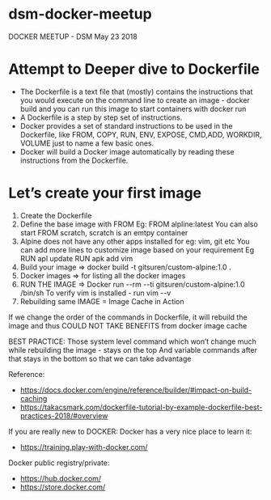 # dsm-docker-meetup

DOCKER MEETUP - DSM May 23 2018

Attempt to Deeper dive to Dockerfile
=====================================

* The Dockerfile is a text file that (mostly) contains the instructions that you would execute on the command line to create an image - docker build and you can run this image to start containers with docker run
* A Dockerfile is a step by step set of instructions.
* Docker provides a set of standard instructions to be used in the Dockerfile, like FROM, COPY, RUN, ENV, EXPOSE, CMD,ADD, WORKDIR, VOLUME just to name a few basic ones.
* Docker will build a Docker image automatically by reading these instructions from the Dockerfile.


Let’s create your first image
=============================

1. Create the Dockerfile
2. Define the base image with FROM
  Eg: FROM alpline:latest
  You can also start FROM scratch, scratch is an emtpy container
3. Alpine does not have any other apps installed for eg: vim, git etc
   You can add more lines to customize image based on your requirement
  Eg RUN apl update RUN apk add vim
4. Build your image => docker build -t gitsuren/custom-alpine:1.0 .
5. Docker images => for listing all the docker images
6. RUN THE IMAGE =>
  Docker run --rm --ti gitsuren/custom-alpine:1.0 /bin/sh
  To verify vim is installed - run vim --v
7. Rebuilding same IMAGE = Image Cache in Action


If we change the order of the commands in Dockerfile, it will rebuild the image and thus COULD NOT TAKE BENEFITS from docker image cache

BEST PRACTICE:
Those system level command which won’t change much while rebuilding the image - stays on the top
And variable commands after that stays in the bottom so that we can take advantage

Reference:
* https://docs.docker.com/engine/reference/builder/#impact-on-build-caching
* https://takacsmark.com/dockerfile-tutorial-by-example-dockerfile-best-practices-2018/#overview

If you are really new to DOCKER:
Docker has a very nice place to learn it:
* https://training.play-with-docker.com/

Docker public registry/private:
* https://hub.docker.com/
* https://store.docker.com/
